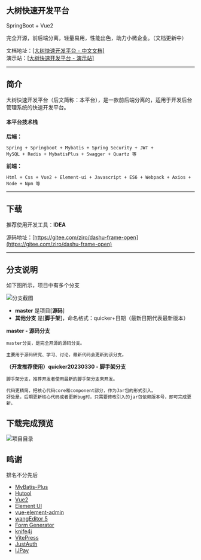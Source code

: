 ## 大树快速开发平台

SpringBoot + Vue2  

完全开源，前后端分离，轻量易用，性能出色，助力小微企业。（文档更新中）  

文档地址：[[大树快速开发平台 - 中文文档]](http://docs.java119.cn/)  
演示站：[[大树快速开发平台 - 演示站]](http://yanshi.java119.cn/)


---
## 简介

大树快速开发平台（后文简称：本平台），是一款前后端分离的，适用于开发后台管理系统的快速开发平台。

#### 本平台技术栈
**后端：**
``` 
Spring + Springboot + Mybatis + Spring Security + JWT +
MySQL + Redis + MybatisPlus + Swagger + Quartz 等
```

**前端：**
```
Html + Css + Vue2 + Element-ui + Javascript + ES6 + Webpack + Axios +
Node + Npm 等
```

---
## 下载

推荐使用开发工具：**IDEA**

源码地址：[https://gitee.com/ziro/dashu-frame-open](https://gitee.com/ziro/dashu-frame-open)


---
## 分支说明

如下图所示，项目中有多个分支

![分支截图](https://gitee.com/ziro/dashu-frame-docs/raw/master/docs/public/img/fenzhi.png)

- **master** 是项目[**源码**]
- **其他分支** 是[**脚手架**]，命名格式：quicker+日期（最新日期代表最新版本）

**master - 源码分支**
```
master分支，是完全开源的源码分支。

主要用于源码研究、学习、讨论，最新代码会更新到该分支。
```

**（开发推荐使用）quicker20230330 - 脚手架分支**
```
脚手架分支，推荐开发者使用最新的脚手架分支来开发。

代码更精简，把核心代码core和component部分，作为Jar包的形式引入。
好处是，后期更新核心代码或者更新bug时，只需要修改引入的jar包依赖版本号，即可完成更新。
```

## 下载完成预览
![项目目录](https://gitee.com/ziro/dashu-frame-docs/raw/master/docs/public/img/mulu.png)

## 鸣谢
排名不分先后

- [MyBatis-Plus](https://baomidou.com/)
- [Hutool](https://www.hutool.cn/)
- [Vue2](https://v2.cn.vuejs.org/)
- [Element UI](https://element.eleme.cn/)
- [vue-element-admin](https://panjiachen.gitee.io/vue-element-admin-site/zh/)
- [wangEditor 5](https://www.wangeditor.com/)
- [Form Generator](https://mrhj.gitee.io/form-generator/#/)
- [knife4j](https://doc.xiaominfo.com/)
- [VitePress](https://vitepress.dev/)
- [JustAuth](https://justauth.cn/)
- [IJPay](https://javen205.gitee.io/ijpay/)



